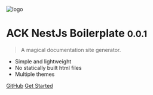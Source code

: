 ![logo](_media/icon.svg)

# ACK NestJs Boilerplate <small>0.0.1</small>

> A magical documentation site generator.

- Simple and lightweight
- No statically built html files
- Multiple themes

[GitHub](https://github.com/andrechristikan/ack-nestjs-boilerplate-mongoose.git)
[Get Started](#app)